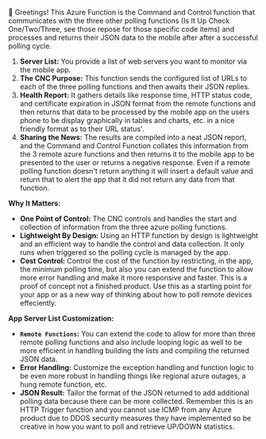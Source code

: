 👋 Greetings! This Azure Function is the Command and Control function that communicates with the three other polling functions (Is It Up Check One/Two/Three, see those repose for those specific code items) and processes and returns their JSON data to the mobile after after a successful polling cycle.

1. **Server List:** You provide a list of web servers you want to monitor via the mobile app.
2. **The CNC Purpose:**  This function sends the configured list of URLs to each of the three polling functions and then awaits their JSON replies.
3. **Health Report:** It gathers details like response time, HTTP status code, and certificate expiration in JSON format from the remote functions and then returns that data to be processed by the mobile app on the users phone to be display graphically in tables and charts, etc. in a nice friendly format as to their URL status'. 
4. **Sharing the News:**  The results are compiled into a neat JSON report, and the Command and Control Function collates this information from the 3 remote azure functions and then returns it to the mobile app to be presented to the user or returns a negative response.  Even if a remote polling function doesn't return anything it will insert a default value and return that to alert the app that it did not return any data from that function.

**Why It Matters:**

* **One Point of Control:** The CNC controls and handles the start and collection of information from the three azure polling functions.
* **Lightweight By Design:** Using an HTTP function by design is lightweight and an efficient way to handle the control and data collection.  It only runs when triggered so the polling cycle is managed by the app.
* **Cost Control:**  Control the cost of the function by restricting, in the app, the minimum polling time, but also you can extend the function to allow more error handling and make it more responsive and faster.  This is a proof of concept not a finished product.  Use this as a starting point for your app or as a new way of thinking about how to poll remote devices effeciently.

**App Server List Customization:**
* **`Remote Functions`:** You can extend the code to allow for more than three remote polling functions and also include looping logic as well to be more efficient in handling building the lists and compiling the returned JSON data.
* **Error Handling:**  Customize the exception handling and function logic to be even more robust in handling things like regional azure outages, a hung remote function, etc.
* **JSON Result:** Tailor the format of the JSON returned to add additional polling data because there can be more collected.  Remember this is an HTTP Trigger function and you cannot use ICMP from any Azure product due to DDOS security measures they have implemented so be creative in how you want to poll and retrieve UP/DOWN statistics.
